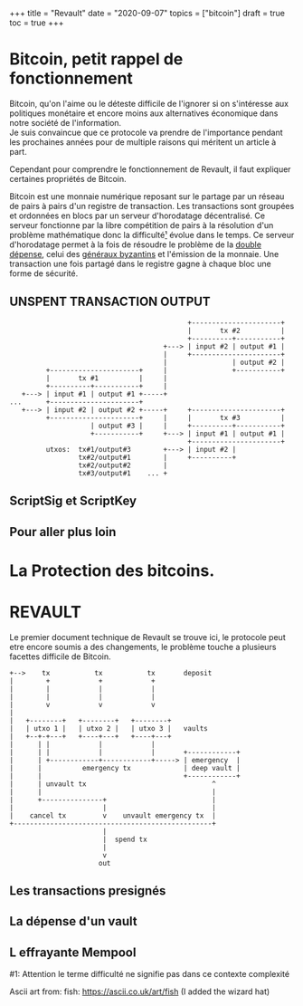 +++ 
title = "Revault" 
date = "2020-09-07" 
topics = ["bitcoin"]
draft = true 
toc = true
+++

# Bitcoin, petit rappel de fonctionnement

Bitcoin, qu'on l'aime ou le déteste difficile de l'ignorer si on s'intéresse
aux politiques monétaire et encore moins aux alternatives économique 
dans notre société de l'information.   
Je suis convaincue que ce protocole va prendre de l'importance pendant les
prochaines années pour de multiple raisons qui méritent un article à part.

Cependant pour comprendre le fonctionnement de Revault, il faut expliquer certaines
propriétés de Bitcoin.

Bitcoin est une monnaie numérique reposant sur le partage par un réseau de pairs à
pairs d'un registre de transaction. Les transactions sont groupées et
ordonnées en blocs par un serveur d'horodatage décentralisé.
Ce serveur fonctionne par la libre compétition de pairs à la résolution 
d'un problème mathématique donc la difficulté[¹](#1) évolue dans le temps. 
Ce serveur d'horodatage permet à la fois de résoudre le problème de 
la [double dépense](https://fr.wikipedia.org/wiki/Double_d%C3%A9pense), 
celui des [généraux byzantins]() 
et l'émission de la monnaie. 
Une transaction une fois partagé dans le registre gagne à chaque bloc
une forme de sécurité.

## UNSPENT TRANSACTION OUTPUT

```ascii
                                            +----------------------+
                                            |       tx #2          |
                                            +----------+-----------+
                                      +---> | input #2 | output #1 |
                                      |     +----------------------+
                                      |                | output #2 |
         +----------------------+     |                +-----------+
         |       tx #1          |     |
         +----------+-----------+     |
   +---> | input #1 | output #1 +-----+
...      +----------------------+
   +---> | input #2 | output #2 +-----+     +----------------------+
         +----------------------+     |     |       tx #3          |
                    | output #3 |     |     +----------+-----------+
                    +-----------+     +---> | input #1 | output #1 |
                                            +----------------------+
         utxos:  tx#1/output#3        +---> | input #2 |
                 tx#2/output#1        |     +----------+
                 tx#2/output#2        |
                 tx#3/output#1    ... +

```

## ScriptSig et ScriptKey


## Pour aller plus loin

                 
# La Protection des bitcoins.


# REVAULT

Le premier document technique de Revault se trouve ici,
le protocole peut etre encore soumis a des changements, le problème 
touche a plusieurs facettes difficile de Bitcoin.

```ascii
+-->    tx           tx           tx       deposit
|        +            +            +
|        |            |            |
|        |            |            |
|        v            v            v
|
|   +--------+   +--------+   +--------+
|   | utxo 1 |   | utxo 2 |   | utxo 3 |   vaults
|   +--+-+---+   +----+---+   +----+---+
|      | |            |            |
|      | |            |            |       +------------+
|      | +------------+------------+-----> | emergency  |
|      |          emergency tx             | deep vault |
|      |                                   +------------+
|      | unvault tx                               ^
|      |                                          |
|      +---------------+                          |
|                      |                          |
|    cancel tx         v    unvault emergency tx  |
+-------------------------------------------------+
                       |
                       |  spend tx
                       |
                       v
                      out
```

## Les transactions presignés

## La dépense d'un vault

## L effrayante Mempool

#1: Attention le terme difficulté ne signifie pas dans ce contexte complexité

Ascii art from:
fish: https://ascii.co.uk/art/fish (I added the wizard hat)
